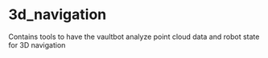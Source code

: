 # 3d_navigation
Contains tools to have the vaultbot analyze point cloud data and robot state for 3D navigation
